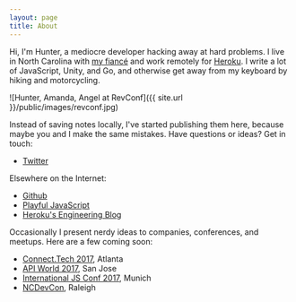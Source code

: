 ```yaml
---
layout: page
title: About
---
```


Hi, I'm Hunter, a mediocre developer hacking away at hard problems.
I live in North Carolina with [my fiancé](https://www.amandalenz.io/)
and work remotely for [Heroku](https://heroku.com).
I write a lot of JavaScript, Unity, and Go,
and otherwise get away from my keyboard by hiking and motorcycling.

![Hunter, Amanda, Angel at RevConf]({{ site.url }}/public/images/revconf.jpg)

Instead of saving notes locally, I've started publishing them here,
because maybe you and I make the same mistakes.
Have questions or ideas? Get in touch:

- [Twitter](https://twitter.com/HunterLoftis)

Elsewhere on the Internet:

- [Github](https://github.com/hunterloftis)
- [Playful JavaScript](http://www.playfuljs.com/)
- [Heroku's Engineering Blog](https://blog.heroku.com/node-habits-2016)

Occasionally I present nerdy ideas to companies, conferences, and meetups.
Here are a few coming soon:

- [Connect.Tech 2017](http://connect.tech/), Atlanta
- [API World 2017](https://apiworld2017.sched.com/event/9769b03206acb36f44528f3ff2554f73), San Jose
- [International JS Conf 2017](https://javascript-conference.com/node-js/production-ready-node-js/), Munich
- [NCDevCon](http://ncdevcon.com/), Raleigh
